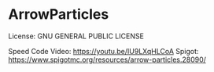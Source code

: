 # ArrowParticles
License: GNU GENERAL PUBLIC LICENSE

Speed Code Video: https://youtu.be/IU9LXqHLCoA
Spigot: https://www.spigotmc.org/resources/arrow-particles.28090/
